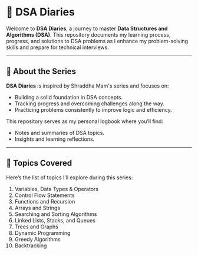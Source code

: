 # 📖 DSA Diaries  

Welcome to **DSA Diaries**, a journey to master **Data Structures and Algorithms (DSA)**. This repository documents my learning process, progress, and solutions to DSA problems as I enhance my problem-solving skills and prepare for technical interviews.  

---

## 🧭 About the Series  
**DSA Diaries** is inspired by Shraddha Mam's series and focuses on:  
- Building a solid foundation in DSA concepts.  
- Tracking progress and overcoming challenges along the way.
- Practicing problems consistently to improve logic and efficiency.    

This repository serves as my personal logbook where you’ll find:  
- Notes and summaries of DSA topics.  
- Insights and learning reflections.  

---

## 🚀 Topics Covered  
Here’s the list of topics I’ll explore during this series:  
1. Variables, Data Types & Operators  
2. Control Flow Statements  
3. Functions and Recursion  
4. Arrays and Strings  
5. Searching and Sorting Algorithms  
6. Linked Lists, Stacks, and Queues  
7. Trees and Graphs  
8. Dynamic Programming  
9. Greedy Algorithms  
10. Backtracking
